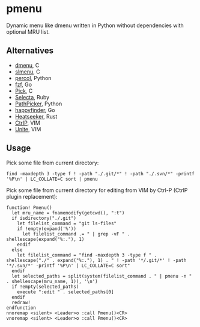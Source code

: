 # pmenu
Dynamic menu like dmenu written in Python without dependencies with optional MRU list.

## Alternatives
- [dmenu](http://tools.suckless.org/dmenu/), C
- [slmenu](https://bitbucket.org/rafaelgg/slmenu), C
- [percol](https://github.com/mooz/percol), Python
- [fzf](https://github.com/junegunn/fzf), Go
- [Pick](https://github.com/thoughtbot/pick), C
- [Selecta](https://github.com/garybernhardt/selecta), Ruby
- [PathPicker](https://facebook.github.io/PathPicker/), Python
- [happyfinder](https://github.com/hugows/hf), Go
- [Heatseeker](https://github.com/rschmitt/heatseeker), Rust
- [CtrlP](http://kien.github.io/ctrlp.vim/), VIM
- [Unite](https://github.com/Shougo/unite.vim), VIM

## Usage

Pick some file from current directory:

    find -maxdepth 3 -type f ! -path "./.git/*" ! -path "./.svn/*" -printf '%P\n' | LC_COLLATE=C sort | pmenu

Pick some file from current directory for editing from VIM by Ctrl-P (CtrlP plugin replacement):

    function! Pmenu()
      let mru_name = fnamemodify(getcwd(), ":t")
      if isdirectory("./.git")
        let filelist_command = "git ls-files"
        if !empty(expand('%'))
          let filelist_command .= " | grep -vF " . shellescape(expand("%:."), 1)
        endif
      else
        let filelist_command = "find -maxdepth 3 -type f " . shellescape("./" . expand("%:."), 1) . " ! -path '*/.git/*' ! -path '*/.svn/*' -printf '%P\n' | LC_COLLATE=C sort"
      endif
      let selected_paths = split(system(filelist_command . " | pmenu -n " . shellescape(mru_name, 1)), '\n')
      if !empty(selected_paths)
        execute ":edit " . selected_paths[0]
      endif
      redraw!
    endfunction
    nnoremap <silent> <Leader>o :call Pmenu()<CR>
    vnoremap <silent> <Leader>o :call Pmenu()<CR>
